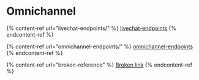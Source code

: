 # Omnichannel

{% content-ref url="livechat-endpoints/" %}
[livechat-endpoints](livechat-endpoints/)
{% endcontent-ref %}

{% content-ref url="omnichannel-endpoints/" %}
[omnichannel-endpoints](omnichannel-endpoints/)
{% endcontent-ref %}

{% content-ref url="broken-reference" %}
[Broken link](broken-reference)
{% endcontent-ref %}
